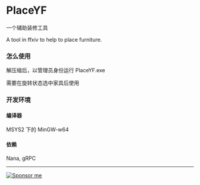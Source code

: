 # PlaceYF
一个辅助装修工具

A tool in ffxiv to help to place furniture.

### 怎么使用
解压缩后，以管理员身份运行 PlaceYF.exe

需要在旋转状态选中家具后使用

### 开发环境
#### 编译器
MSYS2 下的 MinGW-w64
#### 依赖
Nana, gRPC



***



[![Sponsor me](https://img.shields.io/badge/Sponsor%20me!-success?logo=wechat&logoColor=white&style=flat-square)](https://pay.mangoforest.xyz/)
